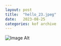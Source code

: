 ```yaml
---
layout:	post
title:	"hello_23.jpeg"
date:	2023-08-25
categories:	kof archive
---
```


![Image Alt](https://k0f.github.io/assets/hello_23.jpeg)